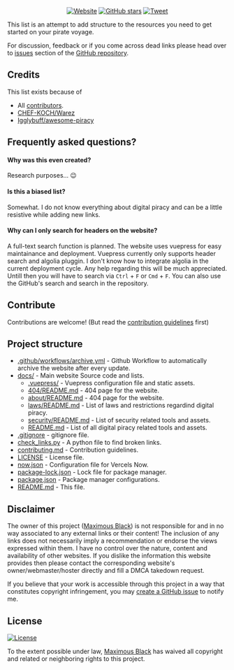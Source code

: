 <div hidden align="center">
  <a href="https://piracy.now.sh"><img width="200" src="https://piracy.now.sh/logo.svg" alt="arrrr!"></a>
  <h1 align="center">Piracy</h1>
  <h3 align="center">It's illegal cuz they can't tax you!</h3>
</div>

<div align="center">
  <a href="https://piracy.now.sh/"><img src="https://img.shields.io/badge/website-piracy.now.sh-3eaf7c?style=for-the-badge" alt="Website"></a>
  <a href="https://github.com/maximousblk/piracy"><img src="https://img.shields.io/github/stars/maximousblk/piracy?color=555&logo=github&style=for-the-badge" alt="GitHub stars"></a>
  <a href="https://twitter.com/intent/tweet?text=Head over to https://piracy.now.sh/ for amazing %23piracy links and resources!"><img src="https://img.shields.io/badge/-tweet%20about%20this-1da1f2?logoColor=fff&logo=twitter&labelColor=1da1f2&style=for-the-badge" alt="Tweet"></a>
</div>

This list is an attempt to add structure to the resources you need to get started on your pirate voyage.

For discussion, feedback or if you come across dead links please head over to [issues](https://github.com/maximousblk/piracy/issues/) section of the [GitHub repository](https://github.com/maximousblk/piracy).

## Credits

This list exists because of

- All [contributors](https://github.com/maximousblk/piracy/graphs/contributors).
- [CHEF-KOCH/Warez](https://github.com/CHEF-KOCH/Warez)
- [Igglybuff/awesome-piracy](https://github.com/Igglybuff/awesome-piracy)

## Frequently asked questions?

#### Why was this even created?

Research purposes... :wink:

#### Is this a biased list?

Somewhat. I do not know everything about digital piracy and can be a little resistive while adding new links.

#### Why can I only search for headers on the website?

A full-text search function is planned.
The website uses vuepress for easy maintainance and deployment.
Vuepress currently only supports header search and algolia pluggin.
I don't know how to integrate algolia in the current deployment cycle.
Any help regarding this will be much appreciated.
Untill then you will have to search via `Ctrl` + `F` or `Cmd` + `F`.
You can also use the GitHub's search and search in the repository.

## Contribute

Contributions are welcome! (But read the [contribution guidelines](contributing.md) first)

## Project structure

- [.github/workflows/archive.yml](.github/workflows/archive.yml) - Github Workflow to automatically archive the website after every update.
- [docs/](docs/) - Main website Source code and lists.
  - [.vuepress/](docs/.vuepress/) - Vuepress configuration file and static assets.
  - [404/README.md](docs/404/README.md) - 404 page for the website.
  - [about/README.md](docs/about/README.md) - 404 page for the website.
  - [laws/README.md](docs/laws/README.md) - List of laws and restrictions regardind digital piracy.
  - [security/README.md](docs/security/README.md) - List of security related tools and assets.
  - [README.md](docs/README.md) - List of all digital piracy related tools and assets.
- [.gitignore](.gitignore) - gitignore file.
- [check_links.py](check_links.py) - A python file to find broken links.
- [contributing.md](contributing.md) - Contribution guidelines.
- [LICENSE](LICENSE) - License file.
- [now.json](docs/now.json) - Configuration file for Vercels Now.
- [package-lock.json](docs/package-lock.json) - Lock file for package manager.
- [package.json](docs/package.json) - Package manager configurations.
- [README.md](README.md) - This file.

## Disclaimer

The owner of this project ([Maximous Black](https://maximousblk.github.io/)) is not responsible for and in no way associated to any external links or their content! The inclusion of any links does not necessarily imply a recommendation or endorse the views expressed within them. I have no control over the nature, content and availability of other websites. If you dislike the information this website provides then please contact the corresponding website's owner/webmaster/hoster directly and fill a DMCA takedown request.

If you believe that your work is accessible through this project in a way that constitutes copyright infringement, you may [create a GitHub issue](https://github.com/maximousblk/piracy/issues/new) to notify me.

## License

[![License](https://img.shields.io/github/license/maximousblk/piracy?style=for-the-badge)](LICENSE)

To the extent possible under law, [Maximous Black](https://maximousblk.github.io/) has waived all copyright and related or neighboring rights to this project.
